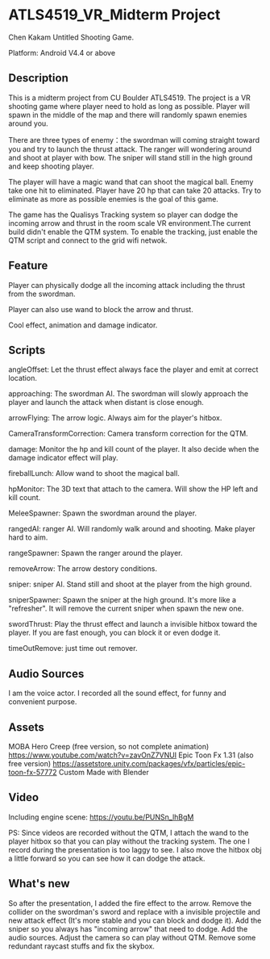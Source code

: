 # ATLS4519_VR_Midterm Project

Chen Kakam
Untitled Shooting Game.

Platform: Android V4.4 or above

## Description
This is a midterm project from CU Boulder ATLS4519. The project is a VR shooting game where player need to hold as long as possible. Player will spawn in the middle of the map and there will randomly spawn enemies around you. 

There are three types of enemy：the swordman will coming straight toward you and try to launch the thrust attack. The ranger will wondering around and shoot at player with bow. The sniper will stand still in the high ground and keep shooting player. 

The player will have a magic wand that can shoot the magical ball. Enemy take one hit to eliminated. Player have 20 hp that can take 20 attacks. Try to eliminate as more as possible enemies is the goal of this game. 

The game has the Qualisys Tracking system so player can dodge the incoming arrow and thrust in the room scale VR environment.The current build didn't enable the QTM system. To enable the tracking, just enable the QTM script and connect to the grid wifi netwok.

## Feature
Player can physically dodge all the incoming attack including the thrust from the swordman.

Player can also use wand to block the arrow and thrust.

Cool effect, animation and damage indicator.

## Scripts
angleOffset: Let the thrust effect always face the player and emit at correct location.

approaching: The swordman AI. The swordman will slowly approach the player and launch the attack when distant is close enough.

arrowFlying: The arrow logic. Always aim for the player's hitbox.

CameraTransformCorrection: Camera transform correction for the QTM.

damage: Monitor the hp and kill count of the player. It also decide when the damage indicator effect will play.

fireballLunch: Allow wand to shoot the magical ball.

hpMonitor: The 3D text that attach to the camera. Will show the HP left and kill count.

MeleeSpawner: Spawn the swordman around the player.

rangedAI: ranger AI. Will randomly walk around and shooting. Make player hard to aim.

rangeSpawner: Spawn the ranger around the player.

removeArrow: The arrow destory conditions.

sniper: sniper AI. Stand still and shoot at the player from the high ground.

sniperSpawner: Spawn the sniper at the high ground. It's more like a "refresher". It will remove the current sniper when spawn the new one.

swordThrust: Play the thrust effect and launch a invisible hitbox toward the player. If you are fast enough, you can block it or even dodge it.

timeOutRemove: just time out remover.

## Audio Sources
I am the voice actor. I recorded all the sound effect, for funny and convenient purpose.

## Assets
MOBA Hero Creep (free version, so not complete animation) https://www.youtube.com/watch?v=zavOnZ7VNUI
Epic Toon Fx 1.31 (also free version) https://assetstore.unity.com/packages/vfx/particles/epic-toon-fx-57772
Custom Made with Blender

## Video
Including engine scene: https://youtu.be/PUNSn_lhBgM

PS: Since videos are recorded without the QTM, I attach the wand to the player hitbox so that you can play without the tracking system. The one I record during the presentation is too laggy to see. I also move the hitbox obj a little forward so you can see how it can dodge the attack.

## What's new
So after the presentation, I added the fire effect to the arrow. Remove the collider on the swordman's sword and replace with a invisible projectile and new attack effect (It's more stable and you can block and dodge it). Add the sniper so you always has "incoming arrow" that need to dodge. Add the audio sources. Adjust the camera so can play without QTM. Remove some redundant raycast stuffs and fix the skybox.



